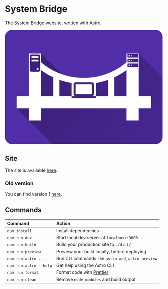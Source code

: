 # System Bridge

The System Bridge website, written with Astro.

![Logo](https://raw.githubusercontent.com/timmo001/system-bridge/master/resources/system-bridge-rect.png)

## Site

The site is available [here][site].

[site]: https://system-bridge.timmo.dev

### Old version

You can find version 1 [here][v1].

[v1]: https://system-bridge-site.vercel.app

## Commands

| Command                | Action                                             |
| :--------------------- | :------------------------------------------------- |
| `npm install`          | Install dependencies                               |
| `npm run dev`          | Start local dev server at `localhost:3000`         |
| `npm run build`        | Build your production site to `./dist/`            |
| `npm run preview`      | Preview your build locally, before deploying       |
| `npm run astro ...`    | Run CLI commands like `astro add`, `astro preview` |
| `npm run astro --help` | Get help using the Astro CLI                       |
| `npm run format`       | Format code with [Prettier](https://prettier.io/)  |
| `npm run clean`        | Remove `node_modules` and build output             |
